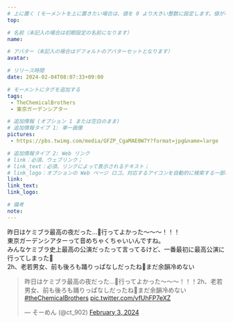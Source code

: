 ```yaml
---
# 上に置く (モーメントを上に置きたい場合は、値を 0 より大きい整数に設定します。値が小さいほど前が高くなります。たとえば、1 はモーメントを上に置きます)
top: 

# 名前（未記入の場合は初期設定の名前になります）
name:

# アバター（未記入の場合はデフォルトのアバターセットとなります）
avatar:

# リリース時間
date: 2024-02-04T08:07:33+09:00

# モーメントにタグを追加する
tags:
 - TheChemicalBrothers
 - 東京ガーデンシアター

# 追加情報 (オプション 1 または空白のまま)
# 追加情報タイプ 1: 単一画像
pictures:
 - https://pbs.twimg.com/media/GFZP_CgaMAE0W7Y?format=jpg&name=large

# 追加情報タイプ 2: Web リンク
# link：必須、ウェブリンク；
# link_text：必須、リンクによって表示されるテキスト；
# link_logo：オプションの Web ページ ロゴ。対応するアイコンを自動的に検索する一部の Web サイトをサポートするようになりました。自分でアイコンを追加する必要はありません
link: 
link_text: 
link_logo: 

# 備考
note:
---
```


<!-- 以下にテキストを書き始めます -->
昨日はケミブラ最高の夜だった…🥹行ってよかった〜〜〜！！！  
東京ガーデンシアターって音めちゃくちゃいいんですね。  
みんなケミブラ史上最高の公演だったって言ってるけど、一番最初に最高公演に行ってしまった🥹  
2h、老若男女、前も後ろも踊りっぱなしだったね🥳まだ余韻冷めない  

<blockquote class="twitter-tweet" data-media-max-width="65%">
    <p lang="ja" dir="ltr">昨日はケミブラ最高の夜だった…🥹行ってよかった〜〜〜！！！2h、老若男女、前も後ろも踊りっぱなしだったね🥳まだ余韻冷めない
        <a href="https://twitter.com/hashtag/theChemicalBrothers?src=hash&amp;ref_src=twsrc%5Etfw">#theChemicalBrothers</a>
        <a href="https://t.co/vfUhFP7eXZ">pic.twitter.com/vfUhFP7eXZ</a></p>&mdash; そーめん (@ct_902)
        <a href="https://twitter.com/ct_902/status/1753918093410418821?ref_src=twsrc%5Etfw">February 3, 2024</a>
</blockquote>
<script async src="https://platform.twitter.com/widgets.js" charset="utf-8"></script>
